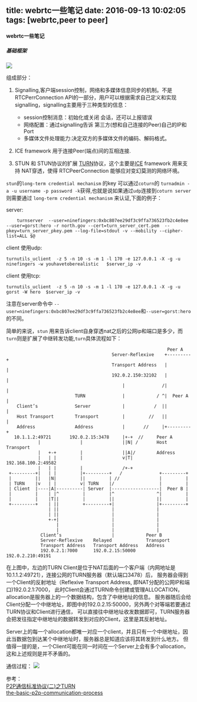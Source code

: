 title: webrtc一些笔记
date: 2016-09-13 10:02:05
tags: [webrtc,peer to peer]
---
#### webrtc一些笔记

##### 基础框架
 ![](http://note.youdao.com/yws/public/resource/26a8f90331dfe923649f57fb6a6934d4/xmlnote/F8BEA85C1D324DB8A4569F7D123807D5/13906)

组成部分：
1. Signalling,客户端session控制，网络和多媒体信息同步的机制。不是RTCPerrConnection API的一部分，用户可以根据需求自己定义和实现signalling，signalling主要用于三种类型的信息：
   - session控制消息：初始化或关闭 会话，还可以上报错误
   - 网络配置：通过signalling告诉 第三方(想和自己连接的Peer)自己的IP和Port
   - 多媒体文件处理能力:决定双方的多媒体文件的编码、解码格式。

2. ICE framework 用于连接Peer(端点)间的互相连接.
3. STUN 和 STUN协议的扩展 [TURN](https://en.wikipedia.org/wiki/Traversal_Using_Relays_around_NAT)协议，这个主要是[ICE](https://en.wikipedia.org/wiki/Interactive_Connectivity_Establishment) framework 用来支持 NAT穿透，使得 RTCPeerConnection 能够应对变幻莫测的网络环境。



`stun`的`long-term credential mechanism` 的key 可以通过`coturn`的 `turnadmin -a -u username -p password -k`获得,也就是说如果通过`udp`连接到`coturn server`则需要通过 `long-term credential mechanism` 来认证,下面的例子：
 
server:
```shell 
    turnserver  --user=ninefingers:0xbc807ee29df3c9ffa736523fb2c4e8ee --user=gorst:hero -r north.gov --cert=turn_server_cert.pem  --pkey=turn_server_pkey.pem --log-file=stdout -v --mobility --cipher-list=ALL $@ 
```
client 使用udp:
```shell
turnutils_uclient  -z 5 -n 10 -s -m 1 -l 170 -e 127.0.0.1 -X -g -u ninefingers -w youhavetoberealistic   $server_ip -v
```
client 使用tcp:
```shell
turnutils_uclient  -z 5 -n 10 -s -m 1 -l 170 -e 127.0.0.1 -X -g -u gorst -W hero  $server_ip -v
```
注意在server命令中 `--user=ninefingers:0xbc807ee29df3c9ffa736523fb2c4e8ee`和`--user=gorst:hero`的不同。

简单的来说，`stun` 用来告诉client自身穿透nat之后的公网ip和端口是多少，而`turn`则是扩展了中继转发功能,`turn`具体流程如下：

                                                                 Peer A
                                            Server-Reflexive    +---------+
                                            Transport Address   |         |
                                            192.0.2.150:32102   |         |
                                                |              /|         |
                              TURN              |            / ^|  Peer A |
        Client’s              Server            |           /  ||         |
        Host Transport        Transport         |         //   ||         |
        Address               Address           |       //     |+---------+
       10.1.1.2:49721       192.0.2.15:3478     |+-+  //     Peer A
                |               |               ||N| /       Host Transport
                |   +-+         |               ||A|/        Address
                |   | |         |               v|T|     192.168.100.2:49582
                |   | |         |               /+-+
     +---------+|   | |         |+---------+   /              +---------+
     |         ||   |N|         ||         | //               |         |
     | TURN    |v   | |         v| TURN    |/                 |         |
     | Client  |----|A|----------| Server  |------------------|  Peer B |
     |         |    | |^         |         |^                ^|         |
     |         |    |T||         |         ||                ||         |
     +---------+    | ||         +---------+|                |+---------+
                    | ||                    |                |
                    | ||                    |                |
                    +-+|                    |                |
                       |                    |                |
                       |                    |                |
                 Client’s                   |            Peer B
                 Server-Reflexive    Relayed             Transport
                 Transport Address   Transport Address   Address
                 192.0.2.1:7000      192.0.2.15:50000     192.0.2.210:49191
    
在上图中，左边的TURN Client是位于NAT后面的一个客户端（内网地址是10.1.1.2:49721），连接公网的TURN服务器（默认端口3478）后， 服务器会得到一个Client的反射地址（Reflexive Transport Address, 即NAT分配的公网IP和端口)192.0.2.1:7000， 此时Client会通过TURN命令创建或管理ALLOCATION，allocation是服务器上的一个数据结构，包含了中继地址的信息。 服务器随后会给Client分配一个中继地址，即图中的192.0.2.15:50000，另外两个对等端若要通过TURN协议和Client进行通信， 可以直接往中继地址收发数据即可，TURN服务器会把发往指定中继地址的数据转发到对应的Client，这里是其反射地址。

Server上的每一个allocation都唯一对应一个client，并且只有一个中继地址，因此当数据包到达某个中继地址时，服务器总是知道应该将其转发到什么地方。 但值得一提的是，一个Client可能在同一时间在一个Server上会有多个allocation，这和上述规则是并不矛盾的。


通信过程：
![](http://note.youdao.com/yws/public/resource/26a8f90331dfe923649f57fb6a6934d4/xmlnote/58CD0B96D2C341F085D30DC31EC21739/14082)




参考：  
[P2P通信标准协议(二)之TURN](https://pannzh.github.io/tech/p2p/2015/12/16/p2p-standard-protocol-turn.html)  
[the-basic-p2p-communication-process](https://github.com/YK-Unit/AppRTCDemo/blob/master/README.md#the-basic-p2p-communication-process)
